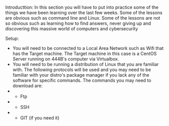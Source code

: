 Introducttion:
In this section you will have to put into practice some of the things we have been learning over the last few weeks. 
Some of the lessons are obvious such as command line and Linux.
Some of the lessons are not so obvious such as learning how to find answers, never giving up and discovering this massive world of computers and cybersecurity

Setup:
- You will need to be connected to a Local Area Network such as Wifi that has the Target machine. The Target machine in this case is a CentOS Server running on 444B's computer via Virtualbox.
- You will need to be running a distribution of Linux that you are familiar with. The following protocols will be used and you may need to be familiar with your distro's package manager if you lack any of the software for specific commands. The commands you may need to download are:
- - Ftp
- - SSH
- - GIT (if you need it)
